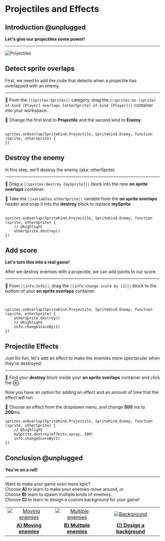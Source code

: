 # Projectiles and Effects

## Introduction @unplugged

**Let's give our projectiles some power!**
<hr/>

![Projectiles](/static/recipes/shark-splash/03-projectiles.gif)

## Detect sprite overlaps

First, we need to add the code that detects when a projectile has overlapped with an enemy. 
<hr/>

🔲 From the ``||sprites:Sprites||`` category, drag the 
``||sprites:on [sprite] of kind [Player] overlaps [otherSprite] of kind [Player]||`` container 
into your workspace. 

🔲 Change the first kind to **Projectile** and the second kind to **Enemy**.  
<br/>


```blocks
sprites.onOverlap(SpriteKind.Projectile, SpriteKind.Enemy, function (sprite, otherSprite) {
})
```

## Destroy the enemy

In this step, we'll destroy the enemy (aka: otherSprite).
<hr/>

🔲 Drag a ``||sprites:destroy [mySprite]||`` block into the new
**on sprite overlaps** container. 

🔲 Take the ``||variables:otherSprite||`` variable from the **on sprite overlaps** header
and snap it into the **destroy** block to replace **mySprite**.  
<br/>

```blocks
sprites.onOverlap(SpriteKind.Projectile, SpriteKind.Enemy, function (sprite, otherSprite) {
    // @highlight
    otherSprite.destroy()
})
```

## Add score

**Let's turn this into a real game!**

After we destroy enemies with a projectile, we can add points to our score.
<hr/>

🔲 From ``||info:Info||``, drag the ``||info:change score by [1]||`` block to
the bottom of your **on sprite overlaps** container.

<br/>


```blocks
sprites.onOverlap(SpriteKind.Projectile, SpriteKind.Enemy, function (sprite, otherSprite) {
    otherSprite.destroy()
    // @highlight
    info.changeScoreBy(1)
})
```

## Projectile Effects

Just for fun, let's add an effect to make the enemies more spectacular
when they're destroyed.
<hr/>

🔲 Find your **destroy** block inside your **on sprite overlaps** container 
and click the **⊕**.

Now you have an option for adding an effect and an amount of time that the effect will run.

🔲 Choose an effect from the dropdown menu, and change **500** ms to **200**ms.



```blocks
sprites.onOverlap(SpriteKind.Projectile, SpriteKind.Enemy, function (sprite, otherSprite) {
    // @highlight
    mySprite.destroy(effects.spray, 200)
    info.changeScoreBy(1)
})
```

## Conclusion @unplugged

**You're on a roll!**
<hr/>

Want to make your game even more epic?  
Choose **A)** to learn to make your enemies move around, or  
Choose **B)** learn to spawn multiple kinds of enemies.  
Choose **C)** to learn to design a custom background for your game!


|      |      |      |
|:----:|:----:|:----:|
|  [![Moving enemies](/static/recipes/shark-splash/02-A-enemies.gif)](#recipe:/recipes/shark-splash/02-A-enemies)  | [![Multiple enemies](/static/recipes/shark-splash/02-B-enemies.gif)](#recipe:/recipes/shark-splash/02-B-enemies) | [![Background](/static/recipes/shark-splash/04-background.png)](#recipe:/recipes/04-background) |
| [**A) Moving enemies**](#recipe:/recipes/shark-splash/02-A-enemies)| [**B) Multiple enemies**](#recipe:/recipes/shark-splash/02-B-enemies) | [**C) Design a background**](#recipe:/recipes/shark-splash/04-background) |
